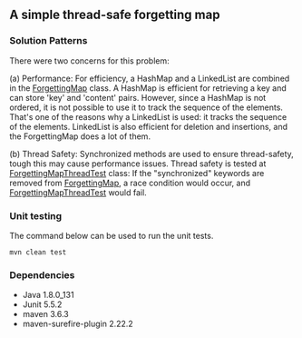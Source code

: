## A simple thread-safe forgetting map


### Solution Patterns

There were two concerns for this problem: 

(a) Performance: For efficiency, a HashMap and a LinkedList are combined in the [ForgettingMap](https://github.com/keremkocak5/forgettingmap/blob/master/src/main/java/com/kerem/ForgettingMap.java) class. A HashMap is efficient  for retrieving a key and can store 'key' and 'content' pairs. However, since a HashMap is not ordered, it is not possible to use it to track the sequence of the elements. That's one of the reasons why a LinkedList is used: it tracks the sequence of the elements. LinkedList is also efficient for deletion and insertions, and the ForgettingMap does a lot of them. 
                 
(b) Thread Safety: Synchronized methods are used to ensure thread-safety, tough this may cause performance issues. Thread safety is tested at [ForgettingMapThreadTest](https://github.com/keremkocak5/forgettingmap/blob/master/src/test/java/com/kerem/ForgettingMapThreadTest.java) class: If the "synchronized" keywords are removed from [ForgettingMap](https://github.com/keremkocak5/forgettingmap/blob/master/src/main/java/com/kerem/ForgettingMap.java), a race condition would occur, and  [ForgettingMapThreadTest](https://github.com/keremkocak5/forgettingmap/blob/master/src/test/java/com/kerem/ForgettingMapThreadTest.java) would fail.    

### Unit testing

The command below can be used to run the unit tests.
```
mvn clean test
```

### Dependencies 
- Java 1.8.0_131 
- Junit 5.5.2
- maven 3.6.3
- maven-surefire-plugin 2.22.2